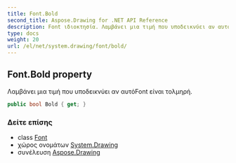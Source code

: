 ```yaml
---
title: Font.Bold
second_title: Aspose.Drawing for .NET API Reference
description: Font ιδιοκτησία. Λαμβάνει μια τιμή που υποδεικνύει αν αυτόFont είναι τολμηρή.
type: docs
weight: 20
url: /el/net/system.drawing/font/bold/
---
```

## Font.Bold property

Λαμβάνει μια τιμή που υποδεικνύει αν αυτόFont είναι τολμηρή.

```csharp
public bool Bold { get; }
```

### Δείτε επίσης

* class [Font](../)
* χώρος ονομάτων [System.Drawing](../../font/)
* συνέλευση [Aspose.Drawing](../../../)


